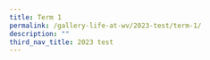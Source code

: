 ```yaml
---
title: Term 1
permalink: /gallery-life-at-wv/2023-test/term-1/
description: ""
third_nav_title: 2023 test
---
```

